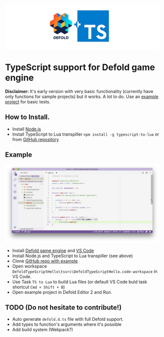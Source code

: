 ![Defold TypeScript](img/logo.jpg?raw=true "Defold TypeScript")

# TypeScript support for Defold game engine
**Disclaimer:** It's early version with very basic functionality (currently have only functions for sample projects) but it works. A lot to do.
Use an [example project](https://github.com/dasannikov/DefoldTypeScriptHello) for basic tests.

## How to Install.
- Install [Node.js](https://nodejs.org/en/)
- Install TypeScript to Lua transpiller `npm install -g typescript-to-lua` or from [GitHub repository](https://github.com/Perryvw/TypescriptToLua)

## Example
![VS Code Defold TypeScript](img/vscode.jpg?raw=true "VS Code Defold TypeScript")
- Install [Defold game engine](https://www.defold.com) and [VS Code](https://code.visualstudio.com)
- Install Node.js and TypeScript to Lua transpiller (see above)
- Clone [GitHub repo with example](https://github.com/dasannikov/DefoldTypeScriptHello)
- Open workspace `DefoldTypeScriptHello\tssrc\DefoldTypeScriptHello.code-workspace` in VS Code.
- Use Task `TS to Lua` to build Lua files (or default VS Code buld task shortcut `Cmd + Shift + B`)
- Open example project in Defold Editor 2 and Run.

## TODO (Do not hesitate to contribute!)
- Auto generate `defold.d.ts` file with full Defold support.
- Add types to function's arguments where it's possible
- Add build system (Webpack?)
